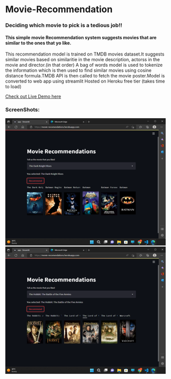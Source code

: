 # Movie-Recommendation

### Deciding which movie to pick is a tedious job!!

#### This simple movie Recommendation system suggests movies that are similar to the ones that yo like.

This recommendation model is trained on TMDB movies dataset.It suggests similar movies based on similaritie in the movie description, actorss in the movie and director.(in that order)
A bag of words model is used to tokenize the information which is then used to find similar movies using cosine distance formula.TMDB API is then called to fetch the movie poster.Model is converted to web app using streamlit
Hosted on Heroku free tier (takes time to load)

[Check out Live Demo here](https://amk99-movie-recommendation-app-6x3y8q.streamlit.app/)
### ScreenShots:

<img src="https://github.com/Amk99/Movie-Recommendation/blob/main/movie_rec/images/Screenshot%20(22).png?raw=true" data-canonical-src="https://gyazo.com/eb5c5741b6a9a16c692170a41a49c858.png" width="600" height="400" />

<br>
<img src="https://github.com/Amk99/Movie-Recommendation/blob/main/movie_rec/images/Screenshot%20(23).png?raw=true" data-canonical-src="https://gyazo.com/eb5c5741b6a9a16c692170a41a49c858.png" width="600" height="400" />
